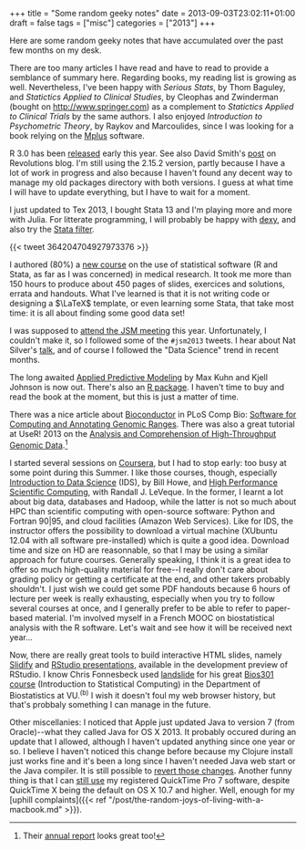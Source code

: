 +++
title = "Some random geeky notes"
date = 2013-09-03T23:02:11+01:00
draft = false
tags = ["misc"]
categories = ["2013"]
+++

Here are some random geeky notes that have accumulated over the past few months on my desk.

<!--more-->

There are too many articles I have read and have to read to provide a semblance of summary here. Regarding books, my reading list is growing as well. Nevertheless, I've been happy with *Serious Stats*, by Thom Baguley, and *Statictics Applied to Clinical Studies*, by Cleophas and Zwinderman (bought on <http://www.springer.com>) as a complement to *Statictics Applied to Clinical Trials* by the same authors. I also enjoyed *Introduction to Psychometric Theory*, by Raykov and Marcoulides, since I was looking for a book relying on the [Mplus](http://www.statmodel.com/) software.

R 3.0 has been [released](https://stat.ethz.ch/pipermail/r-announce/2013/000561.html) early this year. See also David Smith's [post](http://blog.revolutionanalytics.com/2013/04/r-version-3-released.html) on Revolutions blog. I'm still using the 2.15.2 version, partly because I have a lot of work in progress and also because I haven't found any decent way to manage my old packages directory with both versions. I guess at what time I will have to update everything, but I have to wait for a moment.

I just updated to Tex 2013, I bought Stata 13 and I'm playing more and more with Julia. For litterate programming, I will probably be happy with [dexy](http://www.dexy.it/), and also try the [Stata filter](http://www.dexy.it/filters/Stata.html).

{{< tweet 364204704927973376 >}}

I authored (80%) a [new course](http://www.cesam.upmc.fr/fr/cours_d_informatique.html) on the use of statistical software (R and Stata, as far as I was concerned) in medical research. It took me more than 150 hours to produce about 450 pages of slides, exercices and solutions, errata and handouts. What I've learned is that it is not writing code or designing a $\LaTeX$ template, or even learning some Stata, that take most time: it is all about finding some good data set!

I was supposed to [attend the JSM meeting](http://meta.stats.stackexchange.com/a/1526/930) this year. Unfortunately, I couldn't make it, so I followed some of the `#jsm2013` tweets. I hear about Nat Silver's [talk](http://blog.revolutionanalytics.com/2013/08/nate-silver-jsm.html), and of course I followed the "Data Science" trend in recent months.

The long awaited [Applied Predictive Modeling](http://appliedpredictivemodeling.com/) by Max Kuhn and Kjell Johnson is now out. There's also an [R package](http://cran.r-project.org/web/packages/AppliedPredictiveModeling/index.html). I haven't time to buy and read the book at the moment, but this is just a matter of time.

There was a nice article about [Bioconductor](http://www.bioconductor.org/) in PLoS Comp Bio: [Software for Computing and Annotating Genomic Ranges](http://bit.ly/15w0Lae). There was also a great tutorial at UseR! 2013 on the [Analysis and Comprehension of High-Throughput Genomic Data](http://bioconductor.org/help/course-materials/2013/useR2013/).[^1]

I started several sessions on [Coursera](https://www.coursera.org/‎), but I had to stop early: too busy at some point during this Summer. I like those courses, though, especially [Introduction to Data Science](https://www.coursera.org/course/datasci) (IDS), by Bill Howe, and [High Performance Scientific Computing](https://www.coursera.org/course/scicomp), with Randall J. LeVeque. In the former, I learnt a lot about big data, databases and Hadoop, while the latter is not so much about HPC than scientific computing with open-source software: Python and Fortran 90|95, and cloud facilities (Amazon Web Services). Like for IDS, the instructor offers the possibility to download a virtual machine (XUbuntu 12.04 with all software pre-installed) which is quite a good idea. Download time and size on HD are reasonnable, so that I may be using a similar approach for future courses. Generally speaking, I think it is a great idea to offer so much high-quality material for free--I really don't care about grading policy or getting a certificate at the end, and other takers probably shouldn't. I just wish we could get some PDF handouts because 6 hours of lecture per week is really exhausting, especially when you try to follow several courses at once, and I generally prefer to be able to refer to paper-based material. I'm involved myself in a French MOOC on biostatistical analysis with the R software. Let's wait and see how it will be received next year...

Now, there are really great tools to build interactive HTML slides, namely [Slidify](http://slidify.org/) and [RStudio presentations](http://www.rstudio.com/ide/docs/presentations/overview), available in the development preview of RStudio. I know Chris Fonnesbeck used [landslide](https://github.com/adamzap/landslide) for his great [Bios301 course](https://github.com/fonnesbeck/Bios301) (Introduction to Statistical Computing) in the Department of Biostatistics at VU.<sup>(b)</sup> I wish it doesn't foul my web browser history, but that's probbaly something I can manage in the future.

Other miscellanies: I noticed that Apple just updated Java to version 7 (from Oracle)--what they called Java for OS X 2013. It probably occured during an update that I allowed, although I haven't updated anything since one year or so. I believe I haven't noticed this change before because my Clojure install just works fine and it's been a long since I haven't needed Java web start or the Java compiler. It is still possible to [revert those changes](http://support.apple.com/kb/HT5559). Another funny thing is that I can [still use](http://support.apple.com/kb/DL923) my registered QuickTime Pro 7 software, despite QuickTime X being the default on OS X 10.7 and higher. Well, enough for my [uphill complaints]({{< ref "/post/the-random-joys-of-living-with-a-macbook.md" >}}).


[^1]: Their <i class="fa fa-file-pdf-o fa-1x"></i> [annual report](http://bioconductor.org/about/annual-reports/AnnRep2013.pdf) looks great too!

[^2]: And now there's [Bios366](https://github.com/fonnesbeck/Bios366) (Advanced Statistical Computing) using Python.
